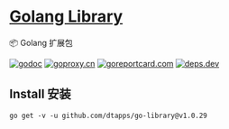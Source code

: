 <h1><a href="https://www.dtapp.net/">Golang Library</a></h1>

📦 Golang 扩展包

[comment]: <> (go)
[![godoc](https://pkg.go.dev/badge/github.com/dtapps/go-library?status.svg)](https://pkg.go.dev/github.com/dtapps/go-library)
[![goproxy.cn](https://goproxy.cn/stats/github.com/dtapps/go-library/badges/download-count.svg)](https://goproxy.cn/stats/github.com/dtapps/go-library)
[![goreportcard.com](https://goreportcard.com/badge/github.com/dtapps/go-library)](https://goreportcard.com/report/github.com/dtapps/go-library)
[![deps.dev](https://img.shields.io/badge/deps-go-red.svg)](https://deps.dev/go/github.com%2Fdtapps%2Fgo-library)

## Install 安装

```Importing
go get -v -u github.com/dtapps/go-library@v1.0.29
```
